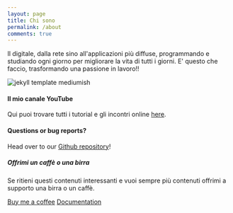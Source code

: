 ```yaml
---
layout: page
title: Chi sono
permalink: /about
comments: true
---
```


<div class="row justify-content-between">
<div class="col-md-8 pr-5">

<p>Il digitale, dalla rete sino all'applicazioni più diffuse, programmando e studiando ogni giorno per migliorare la vita di tutti i giorni. E' questo che faccio, trasformando una passione in lavoro!!</p>

<p class="mb-5"><img class="shadow-lg" src="{{site.baseurl}}/assets/images/ale.jpg" alt="jekyll template mediumish" /></p>
<h4>Il mio canale YouTube</h4>

<p>Qui puoi trovare tutti i tutorial e gli incontri online <a href="https://bootstrapstarter.com/bootstrap-templates/template-mediumish-bootstrap-jekyll/">here</a>.</p>

<h4>Questions or bug reports?</h4>

<p>Head over to our <a href="https://github.com/wowthemesnet/mediumish-theme-jekyll">Github repository</a>!</p>

</div>

<div class="col-md-4">

<div class="sticky-top sticky-top-80">
<h5>Offrimi un caffè o una birra</h5>

<p>Se ritieni questi contenuti interessanti e vuoi sempre più contenuti offrimi a supporto una birra o un caffè.</p>

<a target="_blank" href="https://www.wowthemes.net/donate/" class="btn btn-danger">Buy me a coffee</a> <a target="_blank" href="https://bootstrapstarter.com/bootstrap-templates/template-mediumish-bootstrap-jekyll/" class="btn btn-warning">Documentation</a>

</div>
</div>
</div>
